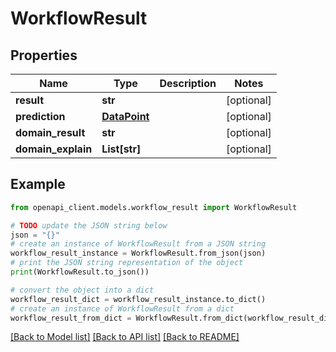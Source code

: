# WorkflowResult


## Properties

Name | Type | Description | Notes
------------ | ------------- | ------------- | -------------
**result** | **str** |  | [optional] 
**prediction** | [**DataPoint**](DataPoint.md) |  | [optional] 
**domain_result** | **str** |  | [optional] 
**domain_explain** | **List[str]** |  | [optional] 

## Example

```python
from openapi_client.models.workflow_result import WorkflowResult

# TODO update the JSON string below
json = "{}"
# create an instance of WorkflowResult from a JSON string
workflow_result_instance = WorkflowResult.from_json(json)
# print the JSON string representation of the object
print(WorkflowResult.to_json())

# convert the object into a dict
workflow_result_dict = workflow_result_instance.to_dict()
# create an instance of WorkflowResult from a dict
workflow_result_from_dict = WorkflowResult.from_dict(workflow_result_dict)
```
[[Back to Model list]](../README.md#documentation-for-models) [[Back to API list]](../README.md#documentation-for-api-endpoints) [[Back to README]](../README.md)


